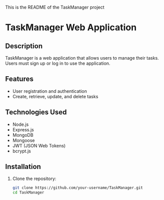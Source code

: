 This is the README of the TaskManager project
# TaskManager Web Application

## Description
TaskManager is a web application that allows users to manage their tasks. Users must sign up or log in to use the application.

## Features
- User registration and authentication
- Create, retrieve, update, and delete tasks

## Technologies Used
- Node.js
- Express.js
- MongoDB
- Mongoose
- JWT (JSON Web Tokens)
- bcrypt.js

## Installation

1. Clone the repository:
   ```sh
   git clone https://github.com/your-username/TaskManager.git
   cd TaskManager

